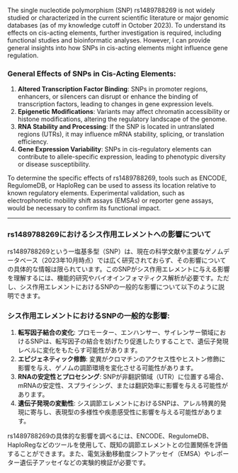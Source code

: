 The single nucleotide polymorphism (SNP) rs1489788269 is not widely studied or characterized in the current scientific literature or major genomic databases (as of my knowledge cutoff in October 2023). To understand its effects on cis-acting elements, further investigation is required, including functional studies and bioinformatic analyses. However, I can provide general insights into how SNPs in cis-acting elements might influence gene regulation.

### General Effects of SNPs in Cis-Acting Elements:
1. **Altered Transcription Factor Binding**: SNPs in promoter regions, enhancers, or silencers can disrupt or enhance the binding of transcription factors, leading to changes in gene expression levels.
2. **Epigenetic Modifications**: Variants may affect chromatin accessibility or histone modifications, altering the regulatory landscape of the genome.
3. **RNA Stability and Processing**: If the SNP is located in untranslated regions (UTRs), it may influence mRNA stability, splicing, or translation efficiency.
4. **Gene Expression Variability**: SNPs in cis-regulatory elements can contribute to allele-specific expression, leading to phenotypic diversity or disease susceptibility.

To determine the specific effects of rs1489788269, tools such as ENCODE, RegulomeDB, or HaploReg can be used to assess its location relative to known regulatory elements. Experimental validation, such as electrophoretic mobility shift assays (EMSAs) or reporter gene assays, would be necessary to confirm its functional impact.

---

### rs1489788269におけるシス作用エレメントへの影響について

rs1489788269という一塩基多型（SNP）は、現在の科学文献や主要なゲノムデータベース（2023年10月時点）では広く研究されておらず、その影響についての具体的な情報は限られています。このSNPがシス作用エレメントに与える影響を理解するには、機能的研究やバイオインフォマティクス解析が必要です。ただし、シス作用エレメントにおけるSNPの一般的な影響について以下のように説明できます。

### シス作用エレメントにおけるSNPの一般的な影響:
1. **転写因子結合の変化**: プロモーター、エンハンサー、サイレンサー領域におけるSNPは、転写因子の結合を妨げたり促進したりすることで、遺伝子発現レベルに変化をもたらす可能性があります。
2. **エピジェネティック修飾**: 変異がクロマチンのアクセス性やヒストン修飾に影響を与え、ゲノムの調節環境を変化させる可能性があります。
3. **RNAの安定性とプロセシング**: SNPが非翻訳領域（UTR）に位置する場合、mRNAの安定性、スプライシング、または翻訳効率に影響を与える可能性があります。
4. **遺伝子発現の変動性**: シス調節エレメントにおけるSNPは、アレル特異的発現に寄与し、表現型の多様性や疾患感受性に影響を与える可能性があります。

rs1489788269の具体的な影響を調べるには、ENCODE、RegulomeDB、HaploRegなどのツールを使用して、既知の調節エレメントとの位置関係を評価することができます。また、電気泳動移動度シフトアッセイ（EMSA）やレポーター遺伝子アッセイなどの実験的検証が必要です。